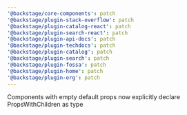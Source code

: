 ```yaml
---
'@backstage/core-components': patch
'@backstage/plugin-stack-overflow': patch
'@backstage/plugin-catalog-react': patch
'@backstage/plugin-search-react': patch
'@backstage/plugin-api-docs': patch
'@backstage/plugin-techdocs': patch
'@backstage/plugin-catalog': patch
'@backstage/plugin-search': patch
'@backstage/plugin-fossa': patch
'@backstage/plugin-home': patch
'@backstage/plugin-org': patch
---
```


Components with empty default props now explicitly declare PropsWithChildren as type
